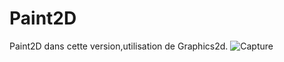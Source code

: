# Paint2D
Paint2D
dans cette version,utilisation de Graphics2d.
![Capture](https://user-images.githubusercontent.com/69415734/150588072-abd46899-5c6e-42df-b7d4-3b67d2667fca.PNG)
